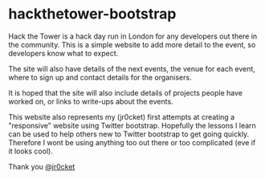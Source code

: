 hackthetower-bootstrap
======================

Hack the Tower is a hack day run in London for any developers out there in the community.  This is a simple website to add more detail to the event, so developers know what to expect.

The site will also have details of the next events, the venue for each event, where to sign up and contact details for the organisers.

It is hoped that the site will also include details of projects people have worked on, or links to write-ups about the events.

This website also represents my (jr0cket) first attempts at creating a "responsive" website using Twitter bootstrap.  Hopefully the lessons I learn can be used to help others new to Twitter bootstrap to get going quickly.  Therefore I wont be using anything too out there or too complicated (eve if it looks cool).

Thank you
[@jr0cket](https://twitter.com/jr0cket)


